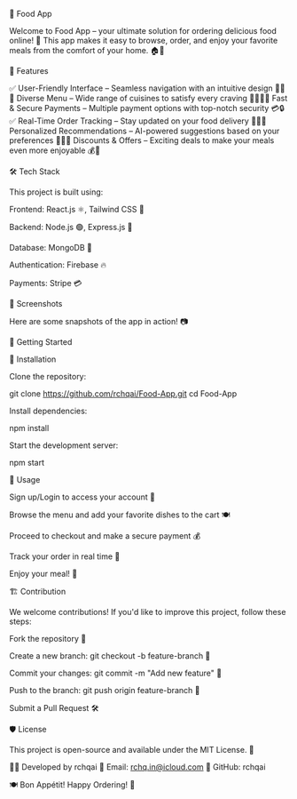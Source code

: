 🍔 Food App

Welcome to Food App – your ultimate solution for ordering delicious food online! 🚀 This app makes it easy to browse, order, and enjoy your favorite meals from the comfort of your home. 🏠🍕

🌟 Features

✅ User-Friendly Interface – Seamless navigation with an intuitive design 🎨📱✅ Diverse Menu – Wide range of cuisines to satisfy every craving 🍛🥗🍣✅ Fast & Secure Payments – Multiple payment options with top-notch security 💳🔒✅ Real-Time Order Tracking – Stay updated on your food delivery 🚚📍✅ Personalized Recommendations – AI-powered suggestions based on your preferences 🤖✨✅ Discounts & Offers – Exciting deals to make your meals even more enjoyable 💰🎁

🛠️ Tech Stack

This project is built using:

Frontend: React.js ⚛️, Tailwind CSS 🎨

Backend: Node.js 🟢, Express.js 🚀

Database: MongoDB 🍃

Authentication: Firebase 🔥

Payments: Stripe 💳

📸 Screenshots

Here are some snapshots of the app in action! 📷



🚀 Getting Started

🔧 Installation

Clone the repository:

git clone https://github.com/rchqai/Food-App.git
cd Food-App

Install dependencies:

npm install

Start the development server:

npm start

🛒 Usage

Sign up/Login to access your account 🔑

Browse the menu and add your favorite dishes to the cart 🍽️

Proceed to checkout and make a secure payment 💰

Track your order in real time 🚚

Enjoy your meal! 🎉

🏗️ Contribution

We welcome contributions! If you'd like to improve this project, follow these steps:

Fork the repository 🍴

Create a new branch: git checkout -b feature-branch 🌿

Commit your changes: git commit -m "Add new feature" 📌

Push to the branch: git push origin feature-branch 🚀

Submit a Pull Request 🛠️

🛡️ License

This project is open-source and available under the MIT License. 📜

👨‍💻 Developed by rchqai
📧 Email: rchq.in@icloud.com
🔗 GitHub: rchqai



🍽️ Bon Appétit! Happy Ordering! 🎉

